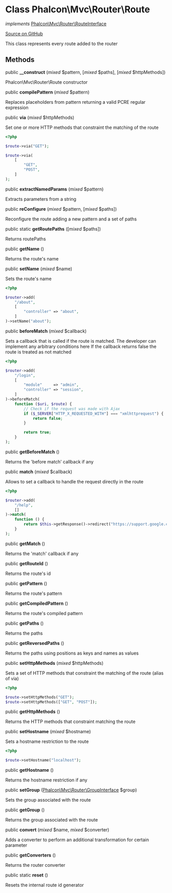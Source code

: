 # Class **Phalcon\\Mvc\\Router\\Route**

*implements* [Phalcon\Mvc\Router\RouteInterface](/en/3.1.2/api/Phalcon_Mvc_Router_RouteInterface)

<a href="https://github.com/phalcon/cphalcon/blob/master/phalcon/mvc/router/route.zep" class="btn btn-default btn-sm">Source on GitHub</a>

This class represents every route added to the router

## Methods
public  **__construct** (*mixed* $pattern, [*mixed* $paths], [*mixed* $httpMethods])

Phalcon\\Mvc\\Router\\Route constructor

public  **compilePattern** (*mixed* $pattern)

Replaces placeholders from pattern returning a valid PCRE regular expression

public  **via** (*mixed* $httpMethods)

Set one or more HTTP methods that constraint the matching of the route

```php
<?php

$route->via("GET");

$route->via(
    [
        "GET",
        "POST",
    ]
);

```

public  **extractNamedParams** (*mixed* $pattern)

Extracts parameters from a string

public  **reConfigure** (*mixed* $pattern, [*mixed* $paths])

Reconfigure the route adding a new pattern and a set of paths

public static  **getRoutePaths** ([*mixed* $paths])

Returns routePaths

public  **getName** ()

Returns the route's name

public  **setName** (*mixed* $name)

Sets the route's name

```php
<?php

$router->add(
    "/about",
    [
        "controller" => "about",
    ]
)->setName("about");

```

public  **beforeMatch** (*mixed* $callback)

Sets a callback that is called if the route is matched.
The developer can implement any arbitrary conditions here
If the callback returns false the route is treated as not matched

```php
<?php

$router->add(
    "/login",
    [
        "module"     => "admin",
        "controller" => "session",
    ]
)->beforeMatch(
    function ($uri, $route) {
        // Check if the request was made with Ajax
        if ($_SERVER["HTTP_X_REQUESTED_WITH"] === "xmlhttprequest") {
            return false;
        }

        return true;
    }
);

```

public  **getBeforeMatch** ()

Returns the 'before match' callback if any

public  **match** (*mixed* $callback)

Allows to set a callback to handle the request directly in the route

```php
<?php

$router->add(
    "/help",
    []
)->match(
    function () {
        return $this->getResponse()->redirect("https://support.google.com/", true);
    }
);

```

public  **getMatch** ()

Returns the 'match' callback if any

public  **getRouteId** ()

Returns the route's id

public  **getPattern** ()

Returns the route's pattern

public  **getCompiledPattern** ()

Returns the route's compiled pattern

public  **getPaths** ()

Returns the paths

public  **getReversedPaths** ()

Returns the paths using positions as keys and names as values

public  **setHttpMethods** (*mixed* $httpMethods)

Sets a set of HTTP methods that constraint the matching of the route (alias of via)

```php
<?php

$route->setHttpMethods("GET");
$route->setHttpMethods(["GET", "POST"]);

```

public  **getHttpMethods** ()

Returns the HTTP methods that constraint matching the route

public  **setHostname** (*mixed* $hostname)

Sets a hostname restriction to the route

```php
<?php

$route->setHostname("localhost");

```

public  **getHostname** ()

Returns the hostname restriction if any

public  **setGroup** ([Phalcon\Mvc\Router\GroupInterface](/en/3.1.2/api/Phalcon_Mvc_Router_GroupInterface) $group)

Sets the group associated with the route

public  **getGroup** ()

Returns the group associated with the route

public  **convert** (*mixed* $name, *mixed* $converter)

Adds a converter to perform an additional transformation for certain parameter

public  **getConverters** ()

Returns the router converter

public static  **reset** ()

Resets the internal route id generator

